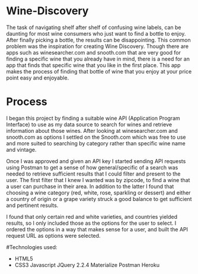 # Wine-Discovery
The task of navigating shelf after shelf of confusing wine labels, can be daunting for most wine consumers who just want to find a bottle to enjoy. After finally picking a bottle, the results can be disappointing. This common problem was the inspiration for creating Wine Discovery. Though there are apps such as winesearcher.com and snooth.com that are very good for finding a specific wine that you already have in mind, there is a need for an app that finds that specific wine that you like in the first place. This app makes the process of finding that bottle of wine that you enjoy at your price point easy and enjoyable.

# Process
I began this project by finding a suitable wine API (Application Program Interface) to use as my data source to search for wines and retrieve information about those wines. After looking at winesearcher.com and snooth.com as options I settled on the Snooth.com which was free to use and more suited to searching by category rather than specific wine name and vintage.

Once I was approved and given an API key I started sending API requests using Postman to get a sense of how general/specific of a search was needed to retrieve sufficient results that I could filter and present to the user. The first filter that I knew I wanted was by zipcode, to find a wine that a user can purchase in their area. In addition to the latter I found that choosing a wine category (red, white, rose, sparkling or dessert) and either a country of origin or a grape variety struck a good balance to get sufficient and pertinent results.

I found that only certain red and white varieties, and countries yielded results, so I only included those as the options for the user to select. I ordered the options in a way that makes sense for a user, and built the API request URL as options were selected.  


#Technologies used:
* HTML5
* CSS3
Javascript
JQuery 2.2.4
Materialize
Postman
Heroku
